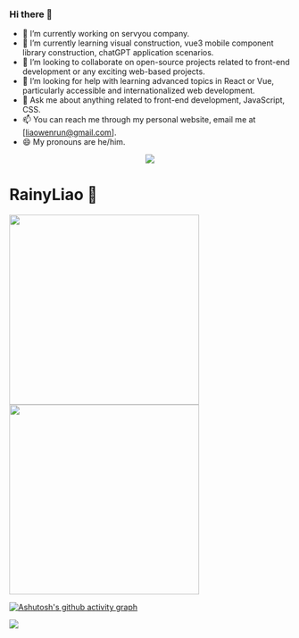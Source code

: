 ### Hi there 👋

- 🔭 I’m currently working on servyou company.
- 🌱 I’m currently learning visual construction, vue3 mobile component library construction, chatGPT application scenarios.
- 👯 I’m looking to collaborate on open-source projects related to front-end development or any exciting web-based projects.
- 🤔 I’m looking for help with learning advanced topics in React or Vue, particularly accessible and internationalized web development.
- 💬 Ask me about anything related to front-end development, JavaScript, CSS.
- 📫 You can reach me through my personal website, email me at [liaowenrun@gmail.com].
- 😄 My pronouns are he/him.

<a href="https://github.com/RainyLiao">
  <p align="center">
    <img src="https://github-profile-trophy.vercel.app/?username=RainyLiao&column=7"/>
  </p>
</a>

# RainyLiao 🌝

 <img width="340px" src="https://github-readme-stats.vercel.app/api?username=RainyLiao&count_private=true&show_icons=true">
 <img width="340px" src="https://github-readme-stats.vercel.app/api/top-langs/?username=RainyLiao&layout=compact">

[![Ashutosh's github activity graph](https://github-readme-activity-graph.cyclic.app/graph?username=RainyLiao&theme=react-dark)](https://github.com/ashutosh00710/github-readme-activity-graph)

![](http://antzuhl.cn:4000/get/@RainyLiao)
